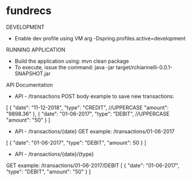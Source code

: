 # fundrecs


DEVELOPMENT

* Enable dev profile using VM arg -Dspring.profiles.active=development

RUNNING APPLICATION

* Build the application using: mvn clean package
* To execute, issue the command: java -jar target/rchiarinelli-0.0.1-SNAPSHOT.jar


API Documentation


* API - /transactions
POST body example to save new transactions:

[
   {
       "date": "11-12-2018",
       "type": "CREDIT", //UPPERCASE
       "amount": "9898.36"
   },
   {
       "date": "01-06-2017",
       "type": "DEBIT", //UPPERCASE
       "amount": "50"
   }
]

* API - /transactions/{date}
GET example: /transactions/01-06-2017

[
    {
        "date": "01-06-2017",
        "type": "DEBIT",
        "amount": 50
    }
]

* API - /transactions/{date}/{type}

GET example: /transactions/01-06-2017/DEBIT
[
   {
       "date": "01-06-2017",
       "type": "DEBIT", 
       "amount": "50"
   }
]


